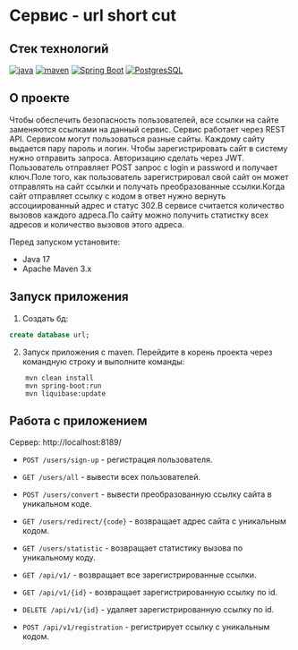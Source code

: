 # Сервис - url short cut 
## Стек технологий

[![java](https://img.shields.io/badge/java-17-red)](https://www.java.com/)
[![maven](https://img.shields.io/badge/apache--maven-3.8.3-blue)](https://maven.apache.org/)
[![Spring Boot](https://img.shields.io/badge/spring%20boot-2.7.3-brightgreen)](https://spring.io/projects/spring-boot)
[![PostgresSQL](https://img.shields.io/badge/postgreSQL-14-blue)](https://www.postgresql.org/)

## О проекте

Чтобы обеспечить безопасность пользователей, все ссылки на сайте заменяются ссылками на данный сервис. Сервис работает через REST API.
Сервисом могут пользоваться разные сайты. Каждому сайту выдается пару пароль и логин.
Чтобы зарегистрировать сайт в систему нужно отправить запроса.
Авторизацию сделать через JWT. Пользователь отправляет POST запрос с login и password и получает ключ.Поле того, как пользователь зарегистрировал свой сайт он может отправлять на сайт ссылки и получать преобразованные ссылки.Когда сайт отправляет ссылку с кодом в ответ нужно вернуть ассоциированный адрес и статус 302.В сервисе считается количество вызовов каждого адреса.По сайту можно получить статистку всех адресов и количество вызовов этого адреса.

Перед запуском установите:

- Java 17
- Apache Maven 3.x

## Запуск приложения

1. Создать бд:
```sql
create database url;
```

2. Запуск приложения с maven. Перейдите в корень проекта через командную строку и выполните команды:
```
    mvn clean install
    mvn spring-boot:run
    mvn liquibase:update
```

## Работа с приложением
Сервер: http://localhost:8189/

- `POST /users/sign-up` - регистрация пользователя.
- `GET /users/all` - вывести всех пользователей.
- `POST /users/convert` - вывести преобразованную ссылку сайта в уникальном коде.
- `GET /users/redirect/{code}` - возвращает адрес сайта с уникальным кодом.
- `GET /users/statistic` - возвращает статистику вызова по уникальному коду.

- `GET /api/v1/` - возвращает все зарегистрированные ссылки.
- `GET /api/v1/{id}` - возвращает зарегистрированную ссылку по id.
- `DELETE /api/v1/{id}` - удаляет зарегистрированную ссылку по id.
- `POST /api/v1/registration` - регистрирует ссылку с уникальным кодом.






